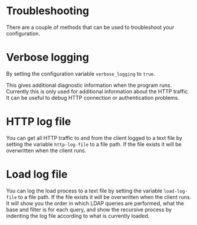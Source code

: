 # Troubleshooting
There are a couple of methods that can be used to troubleshoot your
configuration.

# Verbose logging

By setting the configuration variable `verbose_logging` to `true`.

This gives additional diagnostic information when the program runs. Currently
this is only used for additional information about the HTTP traffic. It can
be useful to debug HTTP connection or authentication problems.

# HTTP log file

You can get all HTTP traffic to and from the client logged to a text file
by setting the variable `http-log-file` to a file path. If the file exists
it will be overwritten when the client runs.

# Load log file

You can log the load process to a text file by setting the variable
`load-log-file` to a file path. If the file exists it will be overwritten when
the client runs. It will show you the order in which LDAP queries are performed,
what the base and filter is for each query, and show the recursive process by
indenting the log file according to what is currently loaded.
